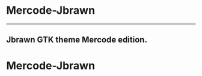 # Mercode-Jbrawn
--------------------------------
Jbrawn GTK theme Mercode edition.
--------------------------------
# Mercode-Jbrawn
